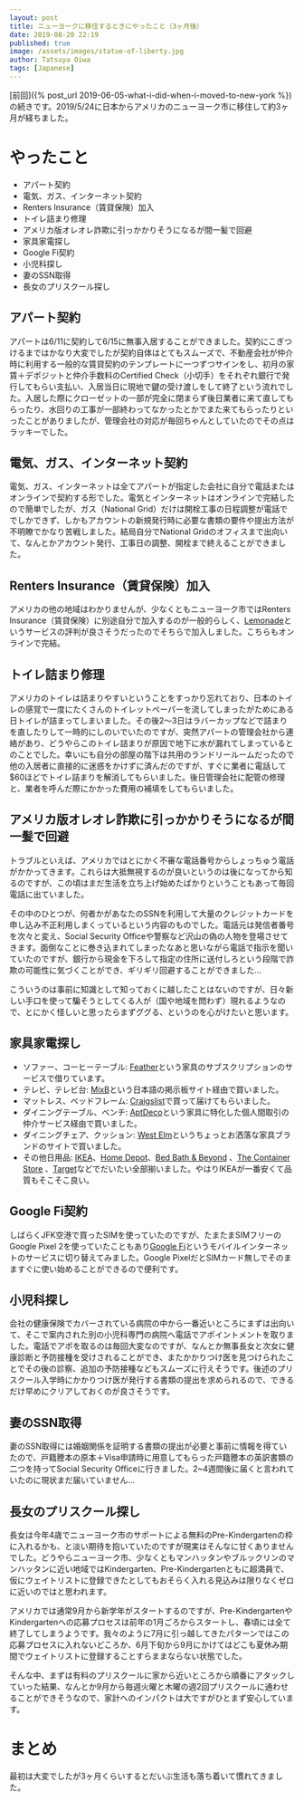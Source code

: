 ```yaml
---
layout: post
title: ニューヨークに移住するときにやったこと（3ヶ月後）
date: 2019-08-20 22:19
published: true
image: /assets/images/statue-of-liberty.jpg
author: Tatsuya Oiwa
tags: [Japanese]
---
```


[前回]({% post_url 2019-06-05-what-i-did-when-i-moved-to-new-york %})の続きです。2019/5/24に日本からアメリカのニューヨーク市に移住して約3ヶ月が経ちました。

# やったこと

- アパート契約
- 電気、ガス、インターネット契約
- Renters Insurance（賃貸保険）加入
- トイレ詰まり修理
- アメリカ版オレオレ詐欺に引っかかりそうになるが間一髪で回避
- 家具家電探し
- Google Fi契約
- 小児科探し
- 妻のSSN取得
- 長女のプリスクール探し

## アパート契約

アパートは6/11に契約して6/15に無事入居することができました。契約にこぎつけるまではかなり大変でしたが契約自体はとてもスムーズで、不動産会社が仲介時に利用する一般的な賃貸契約のテンプレートに一つずつサインをし、初月の家賃＋デポジットと仲介手数料のCertified Check（小切手）をそれぞれ銀行で発行してもらい支払い、入居当日に現地で鍵の受け渡しをして終了という流れでした。入居した際にクローゼットの一部が完全に閉まらず後日業者に来て直してもらったり、水回りの工事が一部終わってなかったとかでまた来てもらったりといったことがありましたが、管理会社の対応が毎回ちゃんとしていたのでその点はラッキーでした。

## 電気、ガス、インターネット契約

電気、ガス、インターネットは全てアパートが指定した会社に自分で電話またはオンラインで契約する形でした。電気とインターネットはオンラインで完結したので簡単でしたが、ガス（National Grid）だけは開栓工事の日程調整が電話ででしかできず、しかもアカウントの新規発行時に必要な書類の要件や提出方法が不明瞭でかなり苦戦しました。結局自分でNational Gridのオフィスまで出向いて、なんとかアカウント発行、工事日の調整、開栓まで終えることができました。

## Renters Insurance（賃貸保険）加入

アメリカの他の地域はわかりませんが、少なくともニューヨーク市ではRenters Insurance（賃貸保険）に別途自分で加入するのが一般的らしく、[Lemonade](https://www.lemonade.com/)というサービスの評判が良さそうだったのでそちらで加入しました。こちらもオンラインで完結。

## トイレ詰まり修理

アメリカのトイレは詰まりやすいということをすっかり忘れており、日本のトイレの感覚で一度にたくさんのトイレットペーパーを流してしまったがためにある日トイレが詰まってしまいました。その後2〜3日はラバーカップなどで詰まりを直したりして一時的にしのいでいたのですが、突然アパートの管理会社から連絡があり、どうやらこのトイレ詰まりが原因で地下に水が漏れてしまっているとのことでした。幸いにも自分の部屋の階下は共用のランドリールームだったので他の入居者に直接的に迷惑をかけずに済んだのですが、すぐに業者に電話して$60ほどでトイレ詰まりを解消してもらいました。後日管理会社に配管の修理と、業者を呼んだ際にかかった費用の補填をしてもらいました。

## アメリカ版オレオレ詐欺に引っかかりそうになるが間一髪で回避

トラブルといえば、アメリカではとにかく不審な電話番号からしょっちゅう電話がかかってきます。これらは大抵無視するのが良いというのは後になってから知るのですが、この頃はまだ生活を立ち上げ始めたばかりということもあって毎回電話に出ていました。

その中のひとつが、何者かがあなたのSSNを利用して大量のクレジットカードを申し込み不正利用しまくっているという内容のものでした。電話元は発信者番号を次々と変え、Social Security Officeや警察など沢山の偽の人物を登場させてきます。面倒なことに巻き込まれてしまったなあと思いながら電話で指示を聞いていたのですが、銀行から現金を下ろして指定の住所に送付しろという段階で詐欺の可能性に気づくことができ、ギリギリ回避することができました...

こういうのは事前に知識として知っておくに越したことはないのですが、日々新しい手口を使って騙そうとしてくる人が（国や地域を問わず）現れるようなので、とにかく怪しいと思ったらまずググる、というのを心がけたいと思います。

## 家具家電探し

- ソファー、コーヒーテーブル: [Feather](https://www.livefeather.com/)という家具のサブスクリプションのサービスで借りています。
- テレビ、テレビ台: [MixB](https://nyc.mixb.net/)という日本語の掲示板サイト経由で買いました。
- マットレス、ベッドフレーム: [Craigslist](https://newyork.craigslist.org/)で買って届けてもらいました。
- ダイニングテーブル、ベンチ: [AptDeco](https://www.aptdeco.com/)という家具に特化した個人間取引の仲介サービス経由で買いました。
- ダイニングチェア、クッション: [West Elm](https://www.westelm.com/)というちょっとお洒落な家具ブランドのサイトで買いました。
- その他日用品: [IKEA](https://www.ikea.com/)、[Home Depot](https://www.homedepot.com/)、[Bed Bath & Beyond](https://www.bedbathandbeyond.com/) 、[The Container Store](https://www.containerstore.com/) 、[Target](https://www.target.com/)などでだいたい全部揃いました。やはりIKEAが一番安くて品質もそこそこ良い。

## Google Fi契約

しばらくJFK空港で買ったSIMを使っていたのですが、たまたまSIMフリーのGoogle Pixel 2を使っていたこともあり[Google Fi](https://fi.google.com/)というモバイルインターネットのサービスに切り替えてみました。Google PixelだとSIMカード無しでそのまますぐに使い始めることができるので便利です。

## 小児科探し

会社の健康保険でカバーされている病院の中から一番近いところにまずは出向いて、そこで案内された別の小児科専門の病院へ電話でアポイントメントを取りました。電話でアポを取るのは毎回大変なのですが、なんとか無事長女と次女に健康診断と予防接種を受けされることができ、またかかりつけ医を見つけられたことでその後の診察、追加の予防接種などもスムーズに行えそうです。後述のプリスクール入学時にかかりつけ医が発行する書類の提出を求められるので、できるだけ早めにクリアしておくのが良さそうです。

## 妻のSSN取得

妻のSSN取得には婚姻関係を証明する書類の提出が必要と事前に情報を得ていたので、戸籍謄本の原本＋Visa申請時に用意してもらった戸籍謄本の英訳書類の二つを持ってSocial Security Officeに行きました。2~4週間後に届くと言われていたのに現状まだ届いていません...

## 長女のプリスクール探し

長女は今年4歳でニューヨーク市のサポートによる無料のPre-Kindergartenの枠に入れるかも、と淡い期待を抱いていたのですが現実はそんなに甘くありませんでした。どうやらニューヨーク市、少なくともマンハッタンやブルックリンのマンハッタンに近い地域ではKindergarten、Pre-Kindergartenともに超満員で、仮にウェイトリストに登録できたとしてもおそらく入れる見込みは限りなくゼロに近いのではと思われます。

アメリカでは通常9月から新学年がスタートするのですが、Pre-KindergartenやKindergartenへの応募プロセスは前年の1月ごろからスタートし、春頃には全て終了してしまうようです。我々のように7月に引っ越してきたパターンではこの応募プロセスに入れないどころか、6月下旬から9月にかけてはどこも夏休み期間でウェイトリストに登録することすらままならない状態でした。

そんな中、まずは有料のプリスクールに家から近いところから順番にアタックしていった結果、なんとか9月から毎週火曜と木曜の週2回プリスクールに通わせることができそうなので、家計へのインパクトは大ですがひとまず安心しています。

# まとめ

最初は大変でしたが3ヶ月くらいするとだいぶ生活も落ち着いて慣れてきました。
